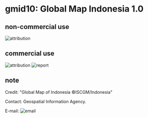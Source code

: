 # gmid10: Global Map Indonesia 1.0
## non-commercial use
![attribution](https://globalmaps.github.io/globalmaps/attribution.png)
## commercial use
![attribution](https://globalmaps.github.io/globalmaps/attribution.png) ![report](https://globalmaps.github.io/globalmaps/report.png)

## note
Credit: "Global Map of Indonesia ©ISCGM/Indonesia"

Contact: Geospatial Information Agency.

E-mail: ![email](https://www.iscgm.org/gmd/images/email/indonesia.png)
